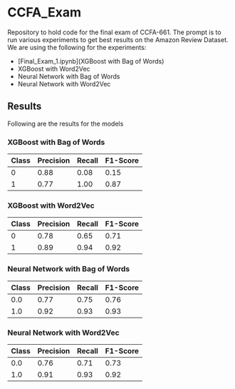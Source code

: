 # CCFA_Exam
Repository to hold code for the final exam of CCFA-661. The prompt is to run various experiments to get best results on the Amazon Review Dataset. We are using the following for the experiments:
- [Final_Exam_1.ipynb](XGBoost with Bag of Words)
- XGBoost with Word2Vec
- Neural Network with Bag of Words
- Neural Network with Word2Vec
## Results
Following are the results for the models
### XGBoost with Bag of Words
| Class | Precision | Recall | F1-Score |
|-------|-----------|--------|----------|
| 0     | 0.88      | 0.08   | 0.15     |
| 1     | 0.77      | 1.00   | 0.87     |
### XGBoost with Word2Vec
| Class | Precision | Recall | F1-Score |
|-------|-----------|--------|----------|
| 0     | 0.78      | 0.65   | 0.71     |
| 1     | 0.89      | 0.94   | 0.92     |
### Neural Network with Bag of Words
| Class | Precision | Recall | F1-Score |
|-------|-----------|--------|----------|
| 0.0   | 0.77      | 0.75   | 0.76     |
| 1.0   | 0.92      | 0.93   | 0.93     |
### Neural Network with Word2Vec
| Class | Precision | Recall | F1-Score |
|-------|-----------|--------|----------|
| 0.0   | 0.76      | 0.71   | 0.73     |
| 1.0   | 0.91      | 0.93   | 0.92     |
